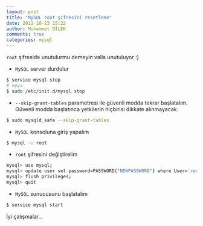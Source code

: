 ```yaml
---
layout: post
title: "MySQL root şifresini resetleme"
date: 2012-10-23 15:22
author: Muhammet DİLEK
comments: true
categories: mysql
---
```

`root` şifreside unutulurmu demeyin valla unutuluyor :)

* `MySQL` server durdulur

```bash
$ service mysql stop
# veya
$ sudo /etc/init.d/mysql stop
```
* `--skip-grant-tables` parametresi ile güvenli modda tekrar başlatalım. Güvenli modda başlatınca yetkilerin hiçbirisi dikkate alınmayacak.

```bash
$ sudo mysqld_safe --skip-grant-tables
```
* `MySQL` konsoluna giriş yapalım

```bash
$ mysql -u root
```

* `root` şifresini değiştirelim

```bash
mysql> use mysql;
mysql> update user set password=PASSWORD("NEWPASSWORD") where User='root';
mysql> flush privileges; 
mysql> quit
```
* `MySQL` sunucusunu başlatalım

```bash
$ service mysql start
```

İyi çalışmalar...

